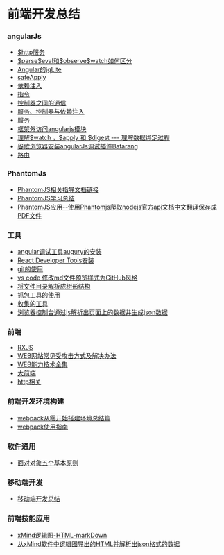 # 前端开发总结
### angularJs
<ul>
<li><a href="./doc/$http服务.md">$http服务</a></li>
<li><a href="./doc/$parse$eval和$observe$watch如何区分.md">$parse$eval和$observe$watch如何区分</a></li>
<li><a href="./doc/Angular的jqLite.md">Angular的jqLite</a></li>
<li><a href="./doc/safeApply.md">safeApply</a></li>
<li><a href="./doc/依赖注入.md">依赖注入</a></li>
<li><a href="./doc/指令.md">指令</a></li>
<li><a href="./doc/控制器之间的通信.md">控制器之间的通信</a></li>
<li><a href="./doc/服务、控制器与依赖注入.md">服务、控制器与依赖注入</a></li>
<li><a href="./doc/服务.md">服务</a></li>
<li><a href="./doc/框架外访问angularjs模块.md">框架外访问angularjs模块</a></li>
<li><a href="./doc/理解$watch ，$apply 和 $digest --- 理解数据绑定过程.md">理解$watch ，$apply 和 $digest --- 理解数据绑定过程</a></li>
<li><a href="./doc/谷歌浏览器安装angularJs调试插件Batarang.md">谷歌浏览器安装angularJs调试插件Batarang</a></li>
<li><a href="./doc/路由.md">路由</a></li>
</ul>
	
### PhantomJs
<ul>
<li><a href="./doc/PhantomJS.md">PhantomJS相关指导文档链接</a></li>
<li><a href="./doc/PhantomJS学习总结.md">PhantomJS学习总结</a></li>
<li><a href="./doc/使用Phantomjs爬取nodejs官方api文档中文翻译保存成PDF文件.md">PhantomJS应用--使用Phantomjs爬取nodejs官方api文档中文翻译保存成PDF文件</a></li>
</ul>

### 工具
<ul>

<li><a href="./doc/angular调试工具augury的安装.md">angular调试工具augury的安装</a></li>
<li><a href="./doc/React Developer Tools安装.md">React Developer Tools安装</a></li>
<li><a href="./doc/git的使用.md">git的使用</a></li>
<li><a href="./doc/vs code 修改md文件预览样式为GitHub风格.md">vs code 修改md文件预览样式为GitHub风格</a></li>
<li><a href="./doc/将文件目录解析成树形结构.md">将文件目录解析成树形结构</a></li>
<li><a href="./doc/抓包工具的使用.md">抓包工具的使用</a></li>
<li><a href="./doc/收集的工具.md">收集的工具</a></li>
<li><a href="./doc/浏览器控制台通过js解析出页面上的数据并生成json数据.md">浏览器控制台通过js解析出页面上的数据并生成json数据</a></li>
</ul>	

### 前端
<ul>
<li><a href="./doc/RXJS.md">RXJS</a></li>
<li><a href="./doc/WEB网站常见受攻击方式及解决办法.md">WEB网站常见受攻击方式及解决办法</a></li>
<li><a href="./doc/WEB能力技术全集.md">WEB能力技术全集</a></li>
<li><a href="./doc/大前端.md">大前端</a></li>
<li><a href="./doc/http相关.md">http相关</a></li>
</ul>	

### 前端开发环境构建
<ul>
<li><a href="./doc/webpack从零开始搭建环境总结篇.md">webpack从零开始搭建环境总结篇</a></li>
<li><a href="./doc/webpack使用指南.md">webpack使用指南</a></li>
</ul>
	
### 软件通用
<ul>
<li><a href="./doc/面对对象五个基本原则.md">面对对象五个基本原则</a></li>
</ul>

### 移动端开发
<ul>
<li><a href="./doc/移动端开发总结.md">移动端开发总结</a></li>
</ul>

### 前端技能应用
<ul>
<li><a href="./doc/xMind逻辑图-HTML-markDown.md">xMind逻辑图-HTML-markDown</a></li>
<li><a href="./doc/从xMind软件中逻辑图导出的HTML并解析出json格式的数据.md">从xMind软件中逻辑图导出的HTML并解析出json格式的数据</a></li>
</ul>
